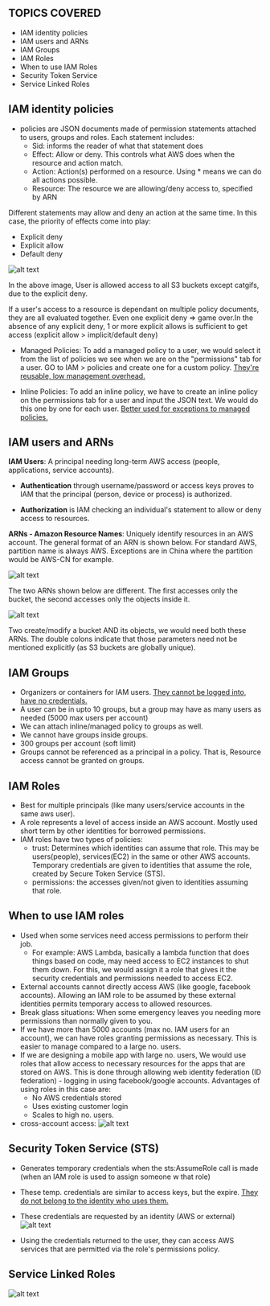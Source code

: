 ## TOPICS COVERED
- IAM identity policies
- IAM users and ARNs
- IAM Groups
- IAM Roles
- When to use IAM Roles
- Security Token Service
- Service Linked Roles

## IAM identity policies
- policies are JSON documents made of permission statements attached to users, groups and roles. Each statement includes:
    - Sid: informs the reader of what that statement does
    - Effect: Allow or deny. This controls what AWS does when the resource and action match.
    - Action: Action(s) performed on a resource. Using * means we can do all actions possible.
    - Resource: The resource we are allowing/deny access to, specified by ARN
    
Different statements may allow and deny an action at the same time. In this case, the priority of effects come into play:
- Explicit deny
- Explicit allow
- Default deny 

![alt text](<Screenshots/Screenshot 2024-05-20 at 3.50.17 PM.png>)

In the above image, User is allowed access to all S3 buckets except catgifs, due to the explicit deny.

If a user's access to a resource is dependant on multiple policy documents, they are all evaluated together. Even one explicit deny => game over.In the absence of any explicit deny, 1 or more explicit allows is sufficient to get access (explicit allow > implicit/default deny)

- Managed Policies: To add a managed policy to a user, we would select it from the list of policies we see when we are on the "permissions" tab for a user. GO to IAM > policies and create one for a custom policy. <ins> They're reusable, low management overhead. </ins> 

- Inline Policies: To add an inline policy, we have to create an inline policy on the permissions tab for a user and input the JSON text. We would do this one by one for each user. <ins>Better used for exceptions to managed policies.</ins> 

## IAM users and ARNs
**IAM Users**: A principal needing long-term AWS access (people, applications, service accounts).

- **Authentication** through username/password or access keys proves to IAM that the principal (person, device or process) is authorized. 

- **Authorization** is IAM checking an individual's statement to allow or deny access to resources.

**ARNs - Amazon Resource Names**: Uniquely identify resources in an AWS account. The general format of an ARN is shown below. For standard AWS, partition name is always AWS. Exceptions are in China where the partition would be AWS-CN for example. 

![alt text](<Screenshots/Screenshot 2024-05-20 at 4.23.34 PM.png>)

The two ARNs shown below are different. The first accesses only the bucket, the second accesses only the objects inside it.

![alt text](<Screenshots/Screenshot 2024-05-20 at 4.21.30 PM.png>)

Two create/modify a bucket AND its objects, we would need both these ARNs. The double colons indicate that those parameters need not be mentioned explicitly (as S3 buckets are globally unique). 

## IAM Groups
- Organizers or containers for IAM users. <ins> They cannot be logged into, have no credentials. </ins>
- A user can be in upto 10 groups, but a group may have as many users as needed (5000 max users per account)
- We can attach inline/managed policy to groups as well.
- We cannot have groups inside groups. 
- 300 groups per account (soft limit)
- Groups cannot be referenced as a principal in a policy. That is, Resource access cannot be granted on groups.

## IAM Roles
- Best for multiple principals (like many users/service accounts in the same aws user).
- A role represents a level of access inside an AWS account. Mostly used short term by other identities for borrowed permissions.
- IAM roles have two types of policies:
    - trust: Determines which identities can assume that role. This may be users(people), services(EC2) in the same or other AWS accounts. Temporary credentials are given to identities that assume the role, created by Secure Token Service (STS).
    - permissions: the accesses given/not given to identities assuming that role.

## When to use IAM roles
- Used when some services need access permissions to perform their job. 
    - For example: AWS Lambda, basically a lambda function that does things based on code, may need access to EC2 instances to shut them down. For this, we would assign it a role that gives it the security credentials and permissions needed to access EC2. 
- External accounts cannot directly access AWS (like google, facebook accounts). Allowing an IAM role to be assumed by these external identities permits temporary access to allowed resources. 
- Break glass situations: When some emergency leaves you needing more permissions than normally given to you.
- If we have more than 5000 accounts (max no. IAM users for an account), we can have roles granting permissions as necessary. This is easier to manage compared to a large no. users. 
- If we are designing a mobile app with large no. users, We would use roles that allow access to necessary resources for the apps that are stored on AWS. This is done through allowing web identity federation (ID federation) - logging in using facebook/google accounts. Advantages of using roles in this case are:
    - No AWS credentials stored 
    - Uses existing customer login
    - Scales to high no. users.
- cross-account access:
![alt text](<Screenshots/Screenshot 2024-05-21 at 11.44.12 AM.png>)

## Security Token Service (STS)
- Generates temporary credentials when the sts:AssumeRole call is made (when an IAM role is used to assign someone w that role)
- These temp. credentials are similar to access keys, but the expire. <ins>They do not belong to the identity who uses them.</ins>
- These credentials are requested by an identity (AWS or external)
![alt text](<Screenshots/Screenshot 2024-05-21 at 12.44.09 PM.png>)

- Using the credentials returned to the user, they can access AWS services that are permitted via the role's permissions policy.

## Service Linked Roles
![alt text](<Screenshots/Screenshot 2024-05-21 at 12.33.22 PM.png>)

